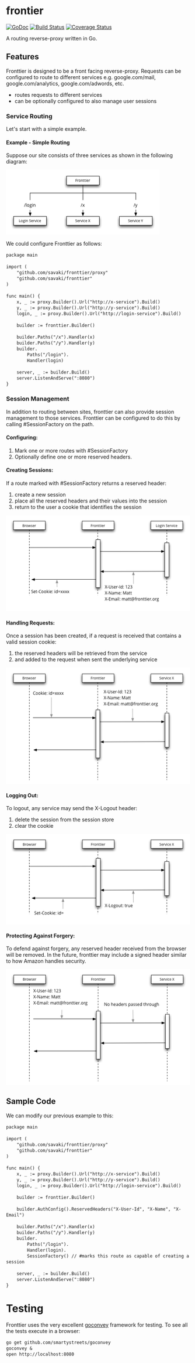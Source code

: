 frontier
========

[![GoDoc](https://godoc.org/github.com/savaki/fronttier?status.png)](https://godoc.org/github.com/savaki/fronttier) [![Build Status](https://travis-ci.org/savaki/fronttier.png)](https://travis-ci.org/savaki/fronttier) [![Coverage Status](https://coveralls.io/repos/savaki/fronttier/badge.png)](https://coveralls.io/r/savaki/fronttier)

A routing reverse-proxy written in Go.

## Features

Fronttier is designed to be a front facing reverse-proxy.  Requests can be configured to route to different services e.g. google.com/mail, google.com/analytics, google.com/adwords, etc.

* routes requests to different services
* can be optionally configured to also manage user sessions 

### Service Routing

Let's start with a simple example.  

#### Example - Simple Routing

Suppose our site consists of three services as shown in the following diagram:

![image](Overview.png)

We could configure Fronttier as follows:

```
package main

import (
	"github.com/savaki/fronttier/proxy"
	"github.com/savaki/fronttier"
)

func main() {
	x, _ := proxy.Builder().Url("http://x-service").Build()
	y, _ := proxy.Builder().Url("http://y-service").Build()
	login, _ := proxy.Builder().Url("http://login-service").Build()

	builder := fronttier.Builder()

	builder.Paths("/x").Handler(x)
	builder.Paths("/y").Handler(y)
	builder.
		Paths("/login").
		Handler(login)

	server, _ := builder.Build()
	server.ListenAndServe(":8080")
}
```

### Session Management 

In addition to routing between sites, fronttier can also provide session management to those services.  Fronttier can be configured to do this by calling #SessionFactory on the path.  

#### Configuring:

1. Mark one or more routes with #SessionFactory
2. Optionally define one or more reserved headers.

#### Creating Sessions:

If a route marked with #SessionFactory returns a reserved header:

1. create a new session
2. place all the reserved headers and their values into the session
3. return to the user a cookie that identifies the session

![image](Login.png)

#### Handling Requests:

Once a session has been created, if a request is received that contains a valid session cookie:

1. the reserved headers will be retrieved from the service
2. and added to the request when sent the underlying service

![image](Request.png)

#### Logging Out:

To logout, any service may send the X-Logout header:

1. delete the session from the session store
2. clear the cookie

![image](Logout.png)

#### Protecting Against Forgery:

To defend against forgery, any reserved header received from the browser will be removed.  In the future, fronttier may include a signed header similar to how Amazon handles security.

![image](Forgery.png)

## Sample Code

We can modify our previous example to this:

```
package main

import (
	"github.com/savaki/fronttier/proxy"
	"github.com/savaki/fronttier"
)

func main() {
	x, _ := proxy.Builder().Url("http://x-service").Build()
	y, _ := proxy.Builder().Url("http://y-service").Build()
	login, _ := proxy.Builder().Url("http://login-service").Build()

	builder := fronttier.Builder()

	builder.AuthConfig().ReservedHeaders("X-User-Id", "X-Name", "X-Email")

	builder.Paths("/x").Handler(x)
	builder.Paths("/y").Handler(y)
	builder.
		Paths("/login").
		Handler(login).
		SessionFactory() // #marks this route as capable of creating a session

	server, _ := builder.Build()
	server.ListenAndServe(":8080")
}
```


# Testing

Fronttier uses the very excellent [goconvey](https://github.com/smartystreets/goconvey) framework for testing.  To see all the tests execute in a browser:

```
go get github.com/smartystreets/goconvey
goconvey &
open http://localhost:8080
```
